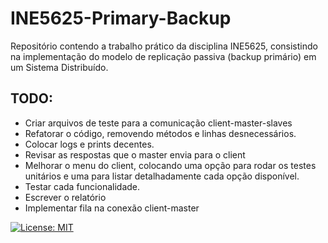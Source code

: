 # INE5625-Primary-Backup
Repositório contendo a trabalho prático da disciplina INE5625, consistindo na implementação do modelo de replicação passiva (backup primário) em um Sistema Distribuído.

## TODO:
* Criar arquivos de teste para a comunicação client-master-slaves
* Refatorar o código, removendo métodos e linhas desnecessários.
* Colocar logs e prints decentes.
* Revisar as respostas que o master envia para o client
* Melhorar o menu do client, colocando uma opção para rodar os testes unitários e uma para listar detalhadamente cada opção disponível.
* Testar cada funcionalidade.
* Escrever o relatório
* Implementar fila na conexão client-master

[![License: MIT](https://img.shields.io/badge/License-MIT-yellow.svg)](https://github.com/SadiJr/INE5625-Primary-Backup/blob/main/LICENSE)
